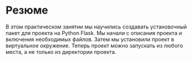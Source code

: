 # Резюме

В этом практическом занятии мы научились создавать установочный пакет для проекта на Python Flask. Мы начали с описания проекта и включения необходимых файлов. Затем мы установили проект в виртуальное окружение. Теперь проект можно запускать из любого места, а не только из директории проекта.
